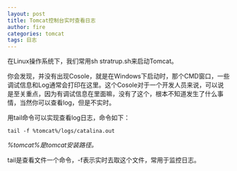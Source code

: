 ```yaml
---
layout: post
title: Tomcat控制台实时查看日志
author: fire
categories: tomcat 
tags: 日志
---
```


在Linux操作系统下，我们常用sh stratrup.sh来启动Tomcat。

你会发现，并没有出现Cosole，就是在Windows下启动时，那个CMD窗口，一些调试信息和Log通常会打印在这里。这个Cosole对于一个开发人员来说，可以说是至关重点，因为有调试信息在里面嘛，没有了这个，根本不知道发生了什么事情，当然你可以查看log，但是不实时。

用tail命令可以实现查看log日志，命令如下：

```
tail -f %tomcat%/logs/catalina.out
```

*%tomcat%是tomcat安装路径。*

tail是查看文件一个命令，-f表示实时去取这个文件，常用于监控日志。
